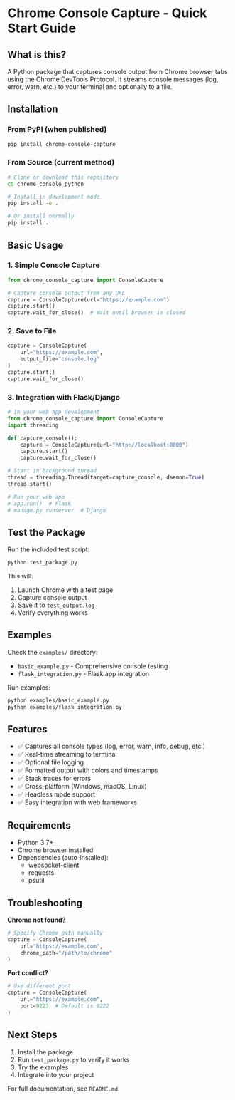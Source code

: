 # Chrome Console Capture - Quick Start Guide

## What is this?

A Python package that captures console output from Chrome browser tabs using the Chrome DevTools Protocol. It streams console messages (log, error, warn, etc.) to your terminal and optionally to a file.

## Installation

### From PyPI (when published)
```bash
pip install chrome-console-capture
```

### From Source (current method)
```bash
# Clone or download this repository
cd chrome_console_python

# Install in development mode
pip install -e .

# Or install normally
pip install .
```

## Basic Usage

### 1. Simple Console Capture

```python
from chrome_console_capture import ConsoleCapture

# Capture console output from any URL
capture = ConsoleCapture(url="https://example.com")
capture.start()
capture.wait_for_close()  # Wait until browser is closed
```

### 2. Save to File

```python
capture = ConsoleCapture(
    url="https://example.com",
    output_file="console.log"
)
capture.start()
capture.wait_for_close()
```

### 3. Integration with Flask/Django

```python
# In your web app development
from chrome_console_capture import ConsoleCapture
import threading

def capture_console():
    capture = ConsoleCapture(url="http://localhost:8000")
    capture.start()
    capture.wait_for_close()

# Start in background thread
thread = threading.Thread(target=capture_console, daemon=True)
thread.start()

# Run your web app
# app.run()  # Flask
# manage.py runserver  # Django
```

## Test the Package

Run the included test script:

```bash
python test_package.py
```

This will:
1. Launch Chrome with a test page
2. Capture console output
3. Save it to `test_output.log`
4. Verify everything works

## Examples

Check the `examples/` directory:
- `basic_example.py` - Comprehensive console testing
- `flask_integration.py` - Flask app integration

Run examples:
```bash
python examples/basic_example.py
python examples/flask_integration.py
```

## Features

- ✅ Captures all console types (log, error, warn, info, debug, etc.)
- ✅ Real-time streaming to terminal
- ✅ Optional file logging
- ✅ Formatted output with colors and timestamps
- ✅ Stack traces for errors
- ✅ Cross-platform (Windows, macOS, Linux)
- ✅ Headless mode support
- ✅ Easy integration with web frameworks

## Requirements

- Python 3.7+
- Chrome browser installed
- Dependencies (auto-installed):
  - websocket-client
  - requests
  - psutil

## Troubleshooting

**Chrome not found?**
```python
# Specify Chrome path manually
capture = ConsoleCapture(
    url="https://example.com",
    chrome_path="/path/to/chrome"
)
```

**Port conflict?**
```python
# Use different port
capture = ConsoleCapture(
    url="https://example.com",
    port=9223  # Default is 9222
)
```

## Next Steps

1. Install the package
2. Run `test_package.py` to verify it works
3. Try the examples
4. Integrate into your project

For full documentation, see `README.md`. 